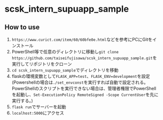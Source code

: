 # scsk_intern_supuapp_sample
## How to use
1. `https://www.curict.com/item/60/60bfe0e.html`などを参考にPCにGitをインストール
2. PowerShell等で任意のディレクトリに移動し`git clone https://github.com/taiseifujisawa/scsk_intern_supuapp_sample.git`を実行してリポジトリをクローン
3. `cd scsk_intern_supuapp_sample`でディレクトリを移動
4. flaskの環境変数として`FLASK_APP=test`、`FLASK_ENV=development`を設定(Powershellの場合は`./set_envconst`を実行すれば自動で設定される。PowerShellのスクリプトを実行できない場合は、管理者権限でPowerShellを起動し、`Set-ExecutionPolicy RemoteSigned -Scope CurrentUser`を先に実行する。)
5. `flask run`でサーバーを起動
6. `localhost:5000`にアクセス



